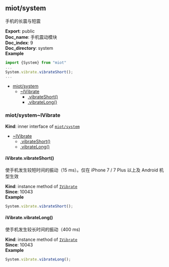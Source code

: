 <a name="module_miot/system"></a>

## miot/system
手机的长震与短震

**Export**: public  
**Doc_name**: 手机震动模块  
**Doc_index**: 9  
**Doc_directory**: system  
**Example**  
```js
import {System} from "miot"
...
System.vibrate.vibrateShort();
...
```

* [miot/system](#module_miot/system)
    * [~IVibrate](#module_miot/system..IVibrate)
        * [.vibrateShort()](#module_miot/system..IVibrate+vibrateShort)
        * [.vibrateLong()](#module_miot/system..IVibrate+vibrateLong)

<a name="module_miot/system..IVibrate"></a>

### miot/system~IVibrate
**Kind**: inner interface of [<code>miot/system</code>](#module_miot/system)  

* [~IVibrate](#module_miot/system..IVibrate)
    * [.vibrateShort()](#module_miot/system..IVibrate+vibrateShort)
    * [.vibrateLong()](#module_miot/system..IVibrate+vibrateLong)

<a name="module_miot/system..IVibrate+vibrateShort"></a>

#### iVibrate.vibrateShort()
使手机发生较短时间的振动（15 ms）。仅在 iPhone 7 / 7 Plus 以上及 Android 机型生效

**Kind**: instance method of [<code>IVibrate</code>](#module_miot/system..IVibrate)  
**Since**: 10043  
**Example**  
```js
System.vibrate.vibrateShort();
```
<a name="module_miot/system..IVibrate+vibrateLong"></a>

#### iVibrate.vibrateLong()
使手机发生较长时间的振动（400 ms)

**Kind**: instance method of [<code>IVibrate</code>](#module_miot/system..IVibrate)  
**Since**: 10043  
**Example**  
```js
System.vibrate.vibrateLong();
```
